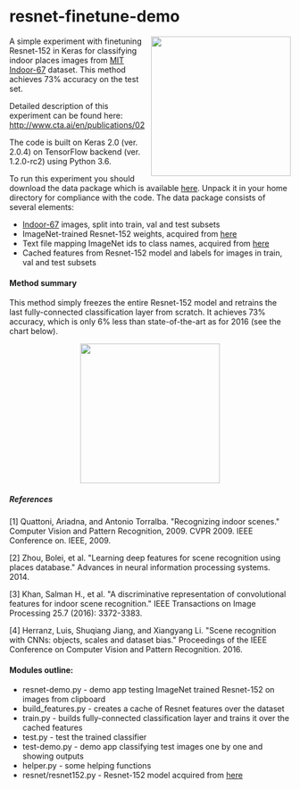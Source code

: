 # resnet-finetune-demo

<a href="url">
<img align="right" height="250" src="http://ml.cta.ai/blog/resnet-finetune-demo/studiomusic.png">
</a>

A simple experiment with finetuning Resnet-152 in Keras for classifying indoor places images from [MIT Indoor-67](http://web.mit.edu/torralba/www/indoor.html) dataset. This method achieves 73% accuracy on the test set.

Detailed description of this experiment can be found here: http://www.cta.ai/en/publications/02

The code is built on Keras 2.0 (ver. 2.0.4) on TensorFlow backend (ver. 1.2.0-rc2) using Python 3.6.

To run this experiment you should download the data package which is available [here](http://ml.cta.ai/blog/resnet-finetune-demo/resnet-finetune-demo-data-package.zip). Unpack it in your home directory for compliance with the code. The data package consists of several elements:
- [Indoor-67](http://web.mit.edu/torralba/www/indoor.html) images, split into train, val and test subsets
- ImageNet-trained Resnet-152 weights, acquired from [here](https://github.com/flyyufelix/cnn_finetune)
- Text file mapping ImageNet ids to class names, acquired from [here](https://gist.github.com/yrevar/942d3a0ac09ec9e5eb3a)
- Cached features from Resnet-152 model and labels for images in train, val and test subsets


#### Method summary

This method simply freezes the entire Resnet-152 model and retrains the last fully-connected classification layer from scratch. It achieves 73% accuracy, which is only 6% less than state-of-the-art as for 2016 (see the chart below).

<p align="center"><a href="url">
<img height="250" src="http://ml.cta.ai/blog/resnet-finetune-demo/chart.png">
</a></p>


##### References

[1] Quattoni, Ariadna, and Antonio Torralba. "Recognizing indoor scenes." Computer Vision and Pattern Recognition, 2009. CVPR 2009. IEEE Conference on. IEEE, 2009.

[2] Zhou, Bolei, et al. "Learning deep features for scene recognition using places database." Advances in neural information processing systems. 2014.

[3] Khan, Salman H., et al. "A discriminative representation of convolutional features for indoor scene recognition." IEEE Transactions on Image Processing 25.7 (2016): 3372-3383.

[4] Herranz, Luis, Shuqiang Jiang, and Xiangyang Li. "Scene recognition with CNNs: objects, scales and dataset bias." Proceedings of the IEEE Conference on Computer Vision and Pattern Recognition. 2016.


#### Modules outline:
- resnet-demo.py - demo app testing ImageNet trained Resnet-152 on images from clipboard
- build_features.py - creates a cache of Resnet features over the dataset
- train.py - builds fully-connected classification layer and trains it over the cached features
- test.py - test the trained classifier
- test-demo.py - demo app classifying test images one by one and showing outputs
- helper.py - some helping functions
- resnet/resnet152.py - Resnet-152 model acquired from [here](https://github.com/flyyufelix/cnn_finetune)
